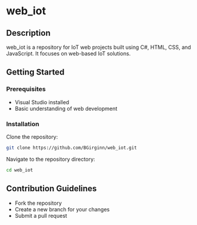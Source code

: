 # web_iot

## Description
web_iot is a repository for IoT web projects built using C#, HTML, CSS, and JavaScript. It focuses on web-based IoT solutions.

## Getting Started

### Prerequisites
- Visual Studio installed
- Basic understanding of web development

### Installation
Clone the repository:
```bash
git clone https://github.com/BGirginn/web_iot.git
```
Navigate to the repository directory:
```bash
cd web_iot
```

## Contribution Guidelines
- Fork the repository
- Create a new branch for your changes
- Submit a pull request

